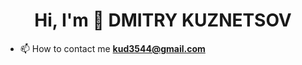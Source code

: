 <h1 align="center">Hi, I'm 👋 DMITRY KUZNETSOV</h1>

- 📫 How to contact me **kud3544@gmail.com**


<p align="left">
</p>










<!-- ### Hi there 👋

<!--
**dimakuznec/dimakuznec** is a ✨ _special_ ✨ repository because its `README.md` (this file) appears on your GitHub profile.

Here are some ideas to get you started:

- 🔭 I’m currently working on ...
- 🌱 I’m currently learning ...
- 👯 I’m looking to collaborate on ...
- 🤔 I’m looking for help with ...
- 💬 Ask me about ...
- 📫 How to reach me: ...
- 😄 Pronouns: ...
- ⚡ Fun fact: ...
--> 
